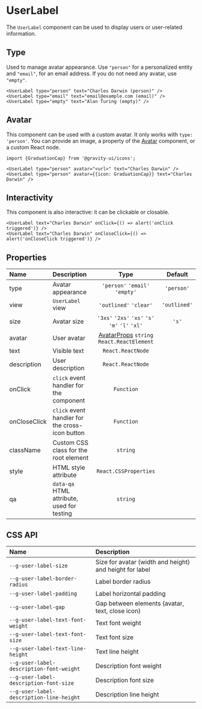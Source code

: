 # UserLabel

The `UserLabel` component can be used to display users or user-related information.

## Type

Used to manage avatar appearance. Use `"person"` for a personalized entity and `"email"`, for an email address. If you do not need any avatar, use `"empty"`.

<!--LANDING_BLOCK
<ExampleBlock
    code={`
<UserLabel type="person" text="Charles Darwin" />
<UserLabel type="email" text="email@example.com" />
<UserLabel type="empty" text="Alan Turing" />
`}
>
    <UIKit.UserLabel type="person" text="Charles Darwin" />
    <UIKit.UserLabel type="email" text="email@example.com" />
    <UIKit.UserLabel type="empty" text="Alan Turing" />
</ExampleBlock>
LANDING_BLOCK-->

<!--GITHUB_BLOCK-->

```tsx
<UserLabel type="person" text="Charles Darwin (person)" />
<UserLabel type="email" text="email@example.com (email)" />
<UserLabel type="empty" text="Alan Turing (empty)" />
```

<!--/GITHUB_BLOCK-->

## Avatar

This component can be used with a custom avatar. It only works with `type: 'person'`. You can provide an image, a property of the [Avatar](../Avatar/README.md) component, or a custom React node.

<!--LANDING_BLOCK
<ExampleBlock
    code={`
import {GraduationCap} from '@gravity-ui/icons';

<UserLabel type="person" avatar="<url>" text="Charles Darwin" />
<UserLabel type="person" avatar={{icon: GraduationCap}} text="Charles Darwin" />
`}
>
    <UIKit.UserLabel type="person" avatar="https://upload.wikimedia.org/wikipedia/commons/thumb/3/33/Charles_Darwin_by_Julia_Margaret_Cameron%2C_c._1868.jpg/193px-Charles_Darwin_by_Julia_Margaret_Cameron%2C_c._1868.jpg" text="Charles Darwin" />
    <UIKit.UserLabel type="person" avatar={{icon: '<svg xmlns="http://www.w3.org/2000/svg" width="16" height="16" fill="none" viewBox="0 0 16 16"><path fill="currentColor" fill-rule="evenodd" d="M6.836 3.202 1.74 5.386a.396.396 0 0 0 0 .728l5.096 2.184a2.5 2.5 0 0 0 .985.202h.358a2.5 2.5 0 0 0 .985-.202l5.096-2.184a.396.396 0 0 0 0-.728L9.164 3.202A2.5 2.5 0 0 0 8.179 3h-.358a2.5 2.5 0 0 0-.985.202ZM1.5 7.642l1.5.644v3.228a2 2 0 0 0 1.106 1.789l.806.403a7 7 0 0 0 6.193.033l.909-.442a2 2 0 0 0 1.125-1.798V8.226l1.712-.734a1.896 1.896 0 0 0 0-3.484L9.755 1.823A4 4 0 0 0 8.179 1.5h-.358a4 4 0 0 0-1.576.323L1.15 4.008A1.896 1.896 0 0 0 0 5.75v4.5a.75.75 0 0 0 1.5 0V7.643Zm3 3.872V8.929l1.745.748A4 4 0 0 0 7.821 10h.358a4 4 0 0 0 1.576-.323l1.884-.808v2.63a.5.5 0 0 1-.282.45l-.909.442a5.5 5.5 0 0 1-4.865-.027l-.807-.403a.5.5 0 0 1-.276-.447Z" clip-rule="evenodd"/></svg>'}} text="Charles Darwin" />
</ExampleBlock>
LANDING_BLOCK-->

<!--GITHUB_BLOCK-->

```tsx
import {GraduationCap} from '@gravity-ui/icons';

<UserLabel type="person" avatar="<url>" text="Charles Darwin" />
<UserLabel type="person" avatar={{icon: GraduationCap}} text="Charles Darwin" />
```

<!--/GITHUB_BLOCK-->

## Interactivity

This component is also interactive: it can be clickable or closable.

<!--LANDING_BLOCK
<ExampleBlock
    code={`
<UserLabel text="Charles Darwin" onClick={() => alert('onClick triggered')} />
<UserLabel text="Charles Darwin" onCloseClick={() => alert('onCloseClick triggered')} />
`}
>
    <UIKit.UserLabel text="Charles Darwin" onClick={() => alert('onClick triggered')} />
    <UIKit.UserLabel text="Charles Darwin" onCloseClick={() => alert('onCloseClick triggered')} />
</ExampleBlock>
LANDING_BLOCK-->

<!--GITHUB_BLOCK-->

```tsx
<UserLabel text="Charles Darwin" onClick={() => alert('onClick triggered')} />
<UserLabel text="Charles Darwin" onCloseClick={() => alert('onCloseClick triggered')} />
```

<!--/GITHUB_BLOCK-->

## Properties

| Name         | Description                                     |                                    Type                                     |   Default    |
| :----------- | :---------------------------------------------- | :-------------------------------------------------------------------------: | :----------: |
| type         | Avatar appearance                               |                       `'person'` `'email'` `'empty'`                        |  `'person'`  |
| view         | `UserLabel` view                                |                           `'outlined'` `'clear'`                            | `'outlined'` |
| size         | Avatar size                                     |               `'3xs'` `'2xs'` `'xs'` `'s'` `'m'` `'l'` `'xl'`               |    `'s'`     |
| avatar       | User avatar                                     | [AvatarProps](../Avatar/README.md#properties) `string` `React.ReactElement` |              |
| text         | Visible text                                    |                              `React.ReactNode`                              |              |
| description  | User description                                |                              `React.ReactNode`                              |              |
| onClick      | `click` event handler for the component         |                                 `Function`                                  |              |
| onCloseClick | `click` event handler for the cross-icon button |                                 `Function`                                  |              |
| className    | Custom CSS class for the root element           |                                  `string`                                   |              |
| style        | HTML style attribute                            |                            `React.CSSProperties`                            |              |
| qa           | `data-qa` HTML attribute, used for testing      |                                  `string`                                   |              |

## CSS API

| Name                                     | Description                                             |
| :--------------------------------------- | :------------------------------------------------------ |
| `--g-user-label-size`                    | Size for avatar (width and height) and height for label |
| `--g-user-label-border-radius`           | Label border radius                                     |
| `--g-user-label-padding`                 | Label horizontal padding                                |
| `--g-user-label-gap`                     | Gap between elements (avatar, text, close icon)         |
| `--g-user-label-text-font-weight`        | Text font weight                                        |
| `--g-user-label-text-font-size`          | Text font size                                          |
| `--g-user-label-text-line-height`        | Text line height                                        |
| `--g-user-label-description-font-weight` | Description font weight                                 |
| `--g-user-label-description-font-size`   | Description font size                                   |
| `--g-user-label-description-line-height` | Description line height                                 |
